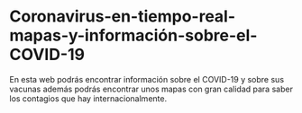 # Coronavirus-en-tiempo-real-mapas-y-información-sobre-el-COVID-19
En esta web podrás encontrar información sobre el COVID-19 y sobre sus vacunas además podrás encontrar unos mapas con gran calidad para saber los contagios que hay internacionalmente.
